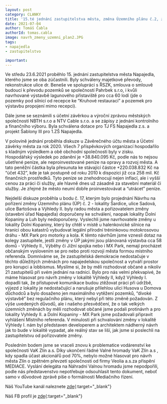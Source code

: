 ```yaml
---
layout: post
category: CLANKY
title: '15.té jednání zastupitelstva města, změna Územního plánu č.2, závěrečný účet města za rok 2020'
date: 2021-07-04
author: Tomáš Čabla
authorId: tomas.cabla
image: navrh_zmeny_uzemni_plan2.JPG
tags: 
- napajedla 
- zastupitelstvo

important: 
---
```

Ve středu 23.6.2021 proběhlo 15. jednání zastupitelstva města Napajedla, kterého jsme se oba zúčastnili. Byly schváleny majetkové převody, rekonstrukce ulice dr. Beneše ve spolupráci s ŘSZK, smlouva o smlouvě budoucí k převodu pozemků se společností Pahrbek s.r.o, i kvůli navrhované výstavbě lagunového přístaviště pro cca 60 lodí (jde o pozemky pod silnicí od recepce ke “Kruhové restauraci” a pozemek pro výstavbu propojení mimo recepci). 

Dále jsme se seznámili s účetní závěrkou a výroční zprávou městských společností NBTH s.r.o  a NTV Cable s.r.o. a se zápisy z jednání kontrolního a finančního výboru. Byla schválena dotace pro TJ FS Napajedla z.s. a projekt Šablony III pro 1.ZŠ Napajedla.

V polovině jednání proběhla diskuze u Závěrečného účtu města a Účetní závěrky města za rok 2020. Všech 7 příspěvkových organizací hospodařilo s kladným výsledkem a obě obchodní společnosti byly v zisku. Hospodářský výsledek po zdanění je +38.840.095 Kč, podle nás to nejsou ušetřené peníze, ale neproinvestované peníze na opravy a rozvoj města.
A tato peněžní částka byla přesunuta ke stávající částce +220.038.832 Kč na “účet 432”, kde je tak postupně od roku 2010 k dispozici již cca 258 mil. Kč finančních prostředků. Tyto peníze se znehodnocují nejen inflací, ale i vyšší cenou za práci či služby, ale hlavně dnes už zásadně za stavební materiál či služby. Je zřejmé že město neumí dobře proinvestovávat a “utrácet” peníze. 


Nejdelší diskuze proběhla u bodu č. 17, kterým bylo projednání Návrhu na pořízení změny Územního plánu (ÚP) č. 2  - lokality Šardice, ulice Sadová, ulice Bartošova a Výhledy II. byly radou města a pořizovatelem změny (stavební úřad Napajedla) doporučeny ke schválení, naopak lokality Dolní Kopaniny a Luh byly nedoporučeny.  Vyslechli jsme navrhovatele změny u lokality Dolní Kopaniny, který by chtěl v místě u halenkovické silnice na hranici obou katastrů vybudovat legální přírodní tréninkovou motokrosovou dráhu - MX Park pro motorky a kola. K těmto návrhům jsme vznesli dotaz na kolegy zastupitele, jestli změny v ÚP jakými jsou plánovaná výstavba cca 58 domů - Výhledy II., Výběhy či Jižní spojka nebo i MX Park, nemají procházet občanským vyslovením se pro nebo proti rozvoji města formou místního referenda. Domníváme se, že zastupitelská demokracie nedostačuje v těchto důležitých změnách pro napajedelskou společnost a vytváří prostor pro korupci a lobbismus. Myslíme si, že by měli rozhodovat občané a nikoliv 21 zastupitelů při svém jednání na radnici. Bylo pro nás velmi překvapivé, že máme hlasovat pro návrh změny v lokalitě Výhledy II, když Výhledy I. dopadli tak, že přístupové komunikace budou ztěžovat práci při údržbě, výjezd z lokality je nedostačující a narušuje přilehlou ulici Husova u Domova důchodců a bylo dosaženo jen maximálního vytěžení pozemků, “divoké výstavbě” bez regulačního plánu, který nebyl při této změně požadován. Z výše uvedených důvodů, ale i našeho přesvědčení, že o tak velkých územních změnách by měli rozhodovat občané jsme podali protinávrh a pro lokality Vyhledy II. a Dolní Kopaniny - MX Park jsme požadovali připravit vyhlášení Místního referenda. V minulosti při schvalování změny v lokalitě Výhledy I. nám byl představen developerem a architektem nádherný návrh jak to bude v lokalitě vypadat, ale reálný stav se liší, jak jsme si poslechli na zastupitelstvu od pořizovatele změny.

Posledním bodem jsme se vraceli znovu k problematice vodárenství ke společnosti VaK Zlín a.s. Díky ukončení řádné Valné hromady VaK Zlín a.s , kdy spadla účast akcionářů pod 70%, nebylo možné hlasovat pro návrh města Zlín o zpětném převzetí společnosti od firmy Veolia a.s.za přispění MEDIACE. Vyslání delegáta na Náhradní Valnou hromadu jsme nepodpořili, podle nás představenstvo nepotřebuje odsouhlasit tento dokument, neboť samo v důvodové zprávě píše o formálnosti Mediačního řízení. 






Náš YouTube kanál naleznete [zde](https://www.youtube.com/channel/UCgoN2Mo3r-xe0iO6N5HRWHA){:target="_blank"}

Náš FB profil je [zde](https://www.facebook.com/piratinapa){:target="_blank"}

